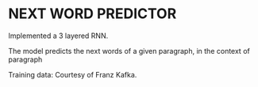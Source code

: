 # NEXT WORD PREDICTOR
Implemented a 3 layered RNN.

The model predicts the next words of a given paragraph, in the context of paragraph

Training data: Courtesy of Franz Kafka.
